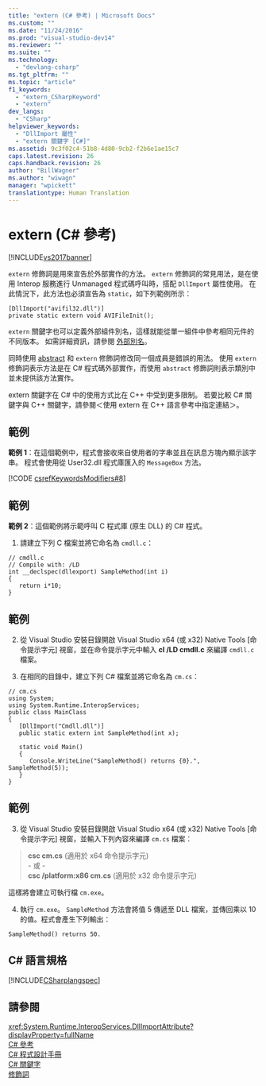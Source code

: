 ```yaml
---
title: "extern (C# 參考) | Microsoft Docs"
ms.custom: ""
ms.date: "11/24/2016"
ms.prod: "visual-studio-dev14"
ms.reviewer: ""
ms.suite: ""
ms.technology: 
  - "devlang-csharp"
ms.tgt_pltfrm: ""
ms.topic: "article"
f1_keywords: 
  - "extern_CSharpKeyword"
  - "extern"
dev_langs: 
  - "CSharp"
helpviewer_keywords: 
  - "DllImport 屬性"
  - "extern 關鍵字 [C#]"
ms.assetid: 9c3f02c4-51b8-4d80-9cb2-f2b6e1ae15c7
caps.latest.revision: 26
caps.handback.revision: 26
author: "BillWagner"
ms.author: "wiwagn"
manager: "wpickett"
translationtype: Human Translation
---
```

# extern (C# 參考)
[!INCLUDE[vs2017banner](../../../csharp/includes/vs2017banner.md)]

`extern` 修飾詞是用來宣告於外部實作的方法。  `extern` 修飾詞的常見用法，是在使用 Interop 服務進行 Unmanaged 程式碼呼叫時，搭配 `DllImport` 屬性使用。  在此情況下，此方法也必須宣告為 `static`，如下列範例所示：  
  
```  
[DllImport("avifil32.dll")]  
private static extern void AVIFileInit();  
```  
  
 `extern` 關鍵字也可以定義外部組件別名，這樣就能從單一組件中參考相同元件的不同版本。  如需詳細資訊，請參閱 [外部別名](../../../csharp/language-reference/keywords/extern-alias.md)。  
  
 同時使用 [abstract](../../../csharp/language-reference/keywords/abstract.md) 和 `extern` 修飾詞修改同一個成員是錯誤的用法。  使用 `extern` 修飾詞表示方法是在 C\# 程式碼外部實作，而使用 `abstract` 修飾詞則表示類別中並未提供該方法實作。  
  
 extern 關鍵字在 C\# 中的使用方式比在 C\+\+ 中受到更多限制。  若要比較 C\# 關鍵字與 C\+\+ 關鍵字，請參閱＜使用 extern 在 C\+\+ 語言參考中指定連結＞。  
  
## 範例  
 **範例 1**：在這個範例中，程式會接收來自使用者的字串並且在訊息方塊內顯示該字串。  程式會使用從 User32.dll 程式庫匯入的 `MessageBox` 方法。  
  
 [!CODE [csrefKeywordsModifiers#8](../CodeSnippet/VS_Snippets_VBCSharp/csrefKeywordsModifiers#8)]  
  
## 範例  
 **範例 2**：這個範例將示範呼叫 C 程式庫 \(原生 DLL\) 的 C\# 程式。  
  
 1.  請建立下列 C 檔案並將它命名為 `cmdll.c`：  
  
```  
// cmdll.c  
// Compile with: /LD  
int __declspec(dllexport) SampleMethod(int i)  
{  
   return i*10;  
}  
```  
  
## 範例  
 2.  從 Visual Studio 安裝目錄開啟 Visual Studio x64 \(或 x32\) Native Tools \[命令提示字元\] 視窗，並在命令提示字元中輸入 **cl \/LD cmdll.c** 來編譯 `cmdll.c` 檔案。  
  
 3.  在相同的目錄中，建立下列 C\# 檔案並將它命名為 `cm.cs`：  
  
```  
// cm.cs  
using System;  
using System.Runtime.InteropServices;  
public class MainClass   
{  
   [DllImport("Cmdll.dll")]  
   public static extern int SampleMethod(int x);  
  
   static void Main()   
   {  
      Console.WriteLine("SampleMethod() returns {0}.", SampleMethod(5));  
   }  
}  
```  
  
## 範例  
 3.  從 Visual Studio 安裝目錄開啟 Visual Studio x64 \(或 x32\) Native Tools \[命令提示字元\] 視窗，並輸入下列內容來編譯 `cm.cs` 檔案：  
  
> **csc cm.cs** \(適用於 x64 命令提示字元\)  
>  \- 或 \-  
> **csc \/platform:x86 cm.cs** \(適用於 x32 命令提示字元\)  
  
 這樣將會建立可執行檔 `cm.exe`。  
  
 4.  執行 `cm.exe`。  `SampleMethod` 方法會將值 5 傳遞至 DLL 檔案，並傳回乘以 10 的值。程式會產生下列輸出：  
  
```  
SampleMethod() returns 50.  
```  
  
## C\# 語言規格  
 [!INCLUDE[CSharplangspec](../../../csharp/language-reference/keywords/includes/csharplangspec_md.md)]  
  
## 請參閱  
 <xref:System.Runtime.InteropServices.DllImportAttribute?displayProperty=fullName>   
 [C\# 參考](../../../csharp/language-reference/index.md)   
 [C\# 程式設計手冊](../../../csharp/programming-guide/index.md)   
 [C\# 關鍵字](../../../csharp/language-reference/keywords/index.md)   
 [修飾詞](../../../csharp/language-reference/keywords/modifiers.md)